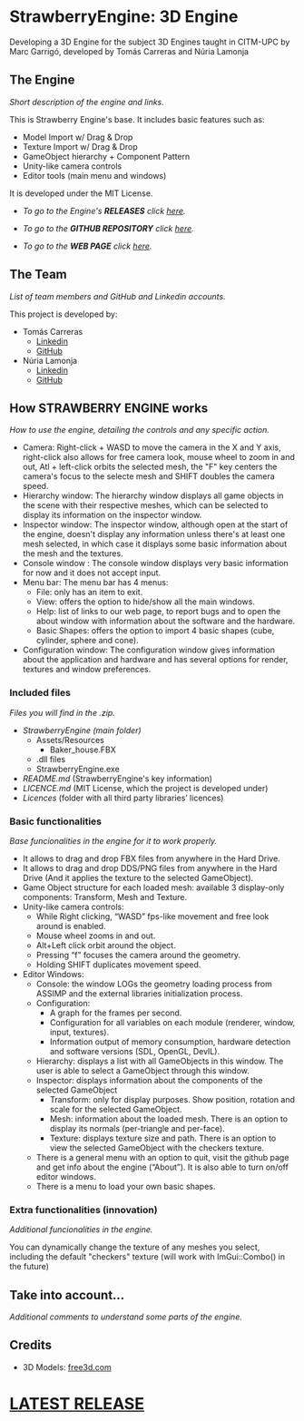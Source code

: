 # StrawberryEngine: 3D Engine
Developing a 3D Engine for the subject 3D Engines taught in CITM-UPC by Marc Garrigó, developed by Tomás Carreras and Núria Lamonja




## The Engine
_Short description of the engine and links._

This is Strawberry Engine's base. It includes basic features such as:

- Model Import w/ Drag & Drop
- Texture Import w/ Drag & Drop
- GameObject hierarchy + Component Pattern
- Unity-like camera controls
- Editor tools (main menu and windows)

It is developed under the MIT License.

- _To go to the Engine's **RELEASES** click [here](https://github.com/Needlesslord/StrawberryEngine/releases)._

- _To go to the **GITHUB REPOSITORY** click [here](https://github.com/Needlesslord/StrawberryEngine)._

- _To go to the **WEB PAGE** click [here](https://needlesslord.github.io/StrawberryEngine/)._




## The Team
_List of team members and GitHub and Linkedin accounts._

This project is developed by:

- Tomás Carreras 
	+ [Linkedin](https://www.linkedin.com/in/tom%C3%A1s-carreras-a96a99177/) 
	+ [GitHub](https://github.com/tomascarreras1000)
- Núria Lamonja 
	+ [Linkedin](https://www.linkedin.com/in/needlesslord/) 
	+ [GitHub](https://github.com/Needlesslord)




## How **STRAWBERRY ENGINE** works
_How to use the engine, detailing the controls and any specific action._

- Camera: Right-click + WASD to move the camera in the X and Y axis, right-click also allows for free camera look, mouse wheel to zoom in and out, Atl + left-click orbits the selected mesh, the "F" key centers the camera's focus to the selecte mesh and SHIFT doubles the camera speed.
- Hierarchy window: The hierarchy window displays all game objects in the scene with their respective meshes, which can be selected to display its information on the inspector window.
- Inspector window: The inspector window, although open at the start of the engine, doesn't display any information unless there's at least one mesh selected, in which case it displays some basic information about the mesh and the textures.
- Console window : The console window displays very basic information for now and it does not accept input.
- Menu bar: The menu bar has 4 menus:
	- File: only has an item to exit.
	- View: offers the option to hide/show all the main windows.
	- Help: list of links to our web page, to report bugs and to open the about window with information about the software and the hardware.
	- Basic Shapes: offers the option to import 4 basic shapes (cube, cylinder, sphere and cone).
- Configuration window: The configuration window gives information about the application and hardware and has several options for render, textures and window preferences.


### Included files
_Files you will find in the .zip._

- *StrawberryEngine (main folder)*
	- Assets/Resources
		+ Baker_house.FBX
	- .dll files
	- StrawberryEngine.exe
- *README.md* (StrawberryEngine's key information)
- *LICENCE.md* (MIT License, which the project is developed under)
- *Licences* (folder with all third party libraries’ licences)




### Basic functionalities
_Base funcionalities in the engine for it to work properly._

- It allows to drag and drop FBX files from anywhere in the Hard Drive.
- It allows to drag and drop DDS/PNG files from anywhere in the Hard Drive (And it applies the texture to the selected GameObject).
- Game Object structure for each loaded mesh: available 3 display-only components: Transform, Mesh and Texture. 
- Unity-like camera controls:
	+ While Right clicking, “WASD” fps-like movement and free look around is enabled.
	+ Mouse wheel zooms in and out.
	+ Alt+Left click orbit around the object.
	+ Pressing “f” focuses the camera around the geometry.
	+ Holding SHIFT duplicates movement speed.
- Editor Windows:
	+ Console: the window LOGs the geometry loading process from ASSIMP and the external libraries initialization process.
	+ Configuration:
		- A graph for the frames per second.
		- Configuration for all variables on each module (renderer, window, input, textures).
		- Information output of memory consumption, hardware detection and software versions (SDL, OpenGL, DevIL).
	+ Hierarchy: displays a list with all GameObjects in this window. The user is able to select a GameObject through this window.
	+ Inspector: displays information about the components of the selected GameObject
		- Transform: only for display purposes. Show position, rotation and scale for the selected GameObject.
		- Mesh: information about the loaded mesh. There is an option to display its normals (per-triangle and per-face).
		- Texture: displays texture size and path. There is an option to view the selected GameObject with the checkers texture.
	+ There is a general menu with an option to quit, visit the github page and get info about the engine (“About”). It is also able to turn on/off editor windows.
	+ There is a menu to load your own basic shapes.




### Extra functionalities (innovation)
_Additional funcionalities in the engine._

You can dynamically change the texture of any meshes you select, including the default "checkers" texture (will work with ImGui::Combo() in the future)




## Take into account...
_Additional comments to understand some parts of the engine._


## Credits 

- 3D Models: [free3d.com](https://free3d.com/3d-models/fbx-textures)




# [LATEST RELEASE](https://github.com/Needlesslord/StrawberryEngine/releases/tag/v0.5)




